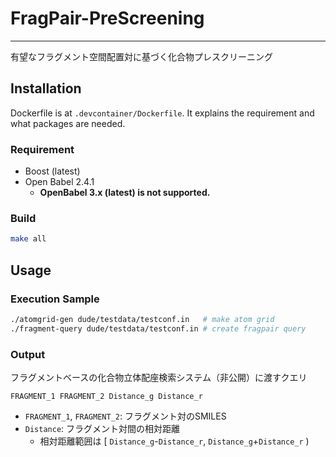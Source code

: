 # FragPair-PreScreening
---

有望なフラグメント空間配置対に基づく化合物プレスクリーニング

## Installation

Dockerfile is at `.devcontainer/Dockerfile`. It explains the requirement and what packages are needed.

### Requirement
- Boost (latest)
- Open Babel 2.4.1
  - **OpenBabel 3.x (latest) is not supported.**

### Build

```sh
make all
```

## Usage

### Execution Sample
```sh
./atomgrid-gen dude/testdata/testconf.in   # make atom grid
./fragment-query dude/testdata/testconf.in # create fragpair query
```

### Output
フラグメントベースの化合物立体配座検索システム（非公開）に渡すクエリ
```
FRAGMENT_1 FRAGMENT_2 Distance_g Distance_r
```
- `FRAGMENT_1`,  `FRAGMENT_2`: フラグメント対のSMILES
- `Distance`: フラグメント対間の相対距離
  - 相対距離範囲は $[$ `Distance_g`-`Distance_r`, `Distance_g`+`Distance_r` $)$

